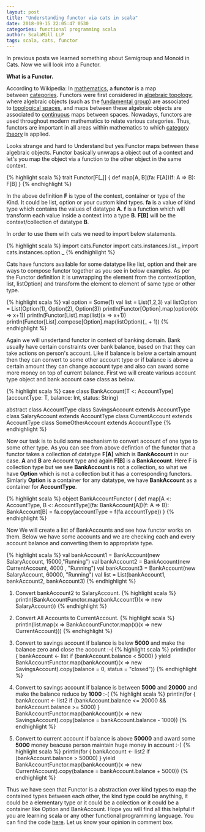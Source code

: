 ```yaml
---
layout: post
title: "Understanding functor via cats in scala"
date: 2018-09-15 22:05:47 0530
categories: functional programming scala
author: ScalaMill LLP
tags: scala, cats, functor
---
```


In previous posts we learned something about Semigroup and Monoid in Cats. Now we will look into a Functor.

<strong>What is a Functor.</strong>

According to Wikipedia: In <a title="Mathematics" href="https://en.wikipedia.org/wiki/Mathematics">mathematics</a>, a <b>functor</b> is a map between <a title="Category (mathematics)" href="https://en.wikipedia.org/wiki/Category_(mathematics)">categories</a>. Functors were first considered in <a title="Algebraic topology" href="https://en.wikipedia.org/wiki/Algebraic_topology">algebraic topology</a>, where algebraic objects (such as the <a title="Fundamental group" href="https://en.wikipedia.org/wiki/Fundamental_group">fundamental group</a>) are associated to <a title="Topological space" href="https://en.wikipedia.org/wiki/Topological_space">topological spaces</a>, and maps between these algebraic objects are associated to <a title="Continuous function" href="https://en.wikipedia.org/wiki/Continuous_function">continuous</a> maps between spaces. Nowadays, functors are used throughout modern mathematics to relate various categories. Thus, functors are important in all areas within mathematics to which <a title="Category theory" href="https://en.wikipedia.org/wiki/Category_theory">category theory</a> is applied.

Looks strange and hard to Understand but yes Functor maps between these algebraic objects. Functor basically unwraps a object out of a context and let's you map the object via a function to the other object in the same context.

{% highlight scala %}
trait Functor[F[_]] {
  def map[A, B](fa: F[A])(f: A => B): F[B]
}
{% endhighlight %}


In the above definition <strong>F</strong> is type of the context, container or type of the Kind. It could be list, option or your custom kind types. <strong>fa</strong> is a value of kind type which contains the values of datatype <strong>A</strong>. <strong>f</strong> is a function which will transform each value inside a context into a type <strong>B</strong>. <strong>F[B]</strong> will be the context/collection of datatype <strong>B</strong>.

In order to use them with cats we need to import below statements. 

{% highlight scala %}
import cats.Functor
import cats.instances.list._
import cats.instances.option._
{% endhighlight %}

Cats have functors available for some datatype like list, option and their are ways to compose functor together as you see in below examples. As per the Functor definition it is unwrapping the element from the context(option, list, listOption) and transform the element to element of same type or other type.

{% highlight scala %}
val option = Some(1)
val list = List(1,2,3)
val listOption = List(Option(1), Option(2), Option(3))
println(Functor[Option].map(option)(x => x+1))
println(Functor[List].map(list)(x => x+1)) 
println(Functor[List].compose[Option].map(listOption)(_ + 1))
{% endhighlight %}

Again we will unsdertand functor in context of banking domain. Bank usually have certain constraints over bank balance, based on that they can take actions on person's account. Like if balance is below a certain amount then they can convert to some other account type or if balance is above a certain amount they can change account type and also can award some more money on top of current balance. First we will create various account type object and bank account case class as below.

{% highlight scala %}
case class BankAccount[T <: AccountType](accountType: T, balance: Int, status: String)

abstract class AccountType
class SavingsAccount extends AccountType
class SalaryAccount extends AccountType
class CurrentAccount extends AccountType
class SomeOtherAccount extends AccountType
{% endhighlight %}

Now our task is to build some mechanism to convert account of one type to some other type. As you can see from above defintion of the functor that a functor takes a collection of datatype **F[A]** which is **BankAccount** in our case. **A** and **B** are Account type and again **F[B]** is a **BankAccount**. Here F is collection type but we see **BankAccount** is not a collection, so what we have **Option** which is not a collection but it has a corresponding functors. Simlarly **Option** is a container for any datatype, we have **BankAccount** as a container for **AccountType**. 

{% highlight scala %}
object BankAccountFunctor {
  def map[A <: AccountType, B <: AccountType](fa: BankAccount[A])(f: A => B): BankAccount[B] = 
  fa.copy(accountType = f(fa.accountType))
}
{% endhighlight %}

Now We will create a list of BankAccounts and see how functor works on them. Below we have some accounts and we are checking each and every account balance and converting them to appropriate type.

{% highlight scala %}
val bankAccount1 = BankAccount(new SalaryAccount, 15000,"Running")
val bankAccount2 = BankAccount(new CurrentAccount, 4000 , "Running")
val bankAccount3 = BankAccount(new SalaryAccount, 60000, "Running")
val list = List(bankAccount1, bankAccount2, bankAccount3)
{% endhighlight %}

1. Convert bankAccount2 to SalaryAccount.
{% highlight scala %}
println(BankAccountFunctor.map(bankAccount1)(x => new SalaryAccount))
{% endhighlight %}


2. Convert All Accounts to CurrentAccount.
{% highlight scala %}
println(list.map(x => BankAccountFunctor.map(x)(x => new CurrentAccount)))
{% endhighlight %}

3. Convert to savings account if balance is below **5000** and make the balance zero and close the account :-(
{% highlight scala %}
println(for {
    bankAccount <- list
    if (bankAccount.balance < 5000)
  } yield BankAccountFunctor.map(bankAccount)(x => new SavingsAccount).copy(balance = 0, status =  "closed"))
{% endhighlight %}

4. Convert to savings account if balance is between **5000**  and **20000** and make the balance reduce by **1000** :-(
{% highlight scala %}
println(for {
    bankAccount <- list2
    if (bankAccount.balance <= 20000 && bankAccount.balance >= 5000)
  } BankAccountFunctor.map(bankAccount)(x => new SavingsAccount).copy(balance = bankAccount.balance - 1000))
{% endhighlight %}

5. Convert to current account if balance is above **50000** and award some **5000** money beacuse person maintain huge money in account :-)
{% highlight scala %}
println(for {
    bankAccount <- list2
    if (bankAccount.balance > 50000)
  } yield BankAccountFunctor.map(bankAccount)(x => new CurrentAccount).copy(balance = bankAccount.balance + 5000))
{% endhighlight %}

Thus we have seen that Functor is a abstraction over kind types to map the contained types between each other, the kind type could be anything, it could be a elementary type or it could be a colection or it could be a container like Option and BankAccount. Hope you will find all this helpful if you are learning scala or any other functional programming language. You can find the code [here](https://github.com/scalamill/cats-in-practice/blob/master/src/main/scala/com/scalamill/meow/Functor.scala). Let us know your opinion in comment box.
